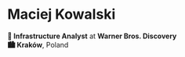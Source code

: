 # Maciej Kowalski
**💼 Infrastructure Analyst** at **Warner Bros. Discovery**<br/>
**🏙️ Kraków**, Poland

